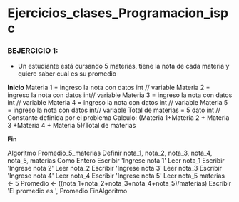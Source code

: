 # Ejercicios_clases_Programacion_ispc

###  BEJERCICIO 1:
* Un estudiante está cursando 5 materias, tiene la nota de cada materia y quiere saber cuál es su promedio

**Inicio**
Materia 1 = ingreso la nota con datos  int // variable
Materia 2 = ingreso la nota con datos  int// variable
Materia 3 = ingreso la nota con datos  int // variable
Materia 4 = ingreso la nota con datos  int // variable
Materia 5 = ingreso la nota con datos  int// variable 
Total de materias = 5 dato int // Constante definida por el problema
Calculo:  (Materia 1+Materia 2 + Materia 3 +Materia 4 + Materia 5)/Total de materias

**Fin**

Algoritmo Promedio_5_materias
	Definir nota_1, nota_2, nota_3, nota_4, nota_5, materias Como Entero
	Escribir 'Ingrese nota 1'
	Leer nota_1
	Escribir 'Ingrese nota 2'
	Leer nota_2
	Escribir 'Ingrese nota 3'
	Leer nota_3
	Escribir 'Ingrese nota 4'
	Leer nota_4
	Escribir 'Ingrese nota 5'
	Leer nota_5
	materias <- 5
	Promedio <- ((nota_1+nota_2+nota_3+nota_4+nota_5)/materias)
	Escribir 'El promedio es ', Promedio
FinAlgoritmo



